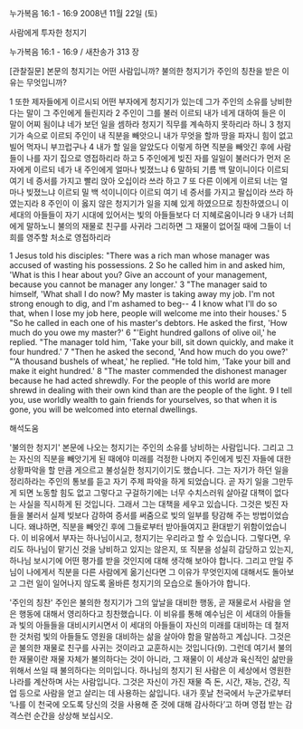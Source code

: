 누가복음 16:1 - 16:9 
2008년 11월 22일 (토)

사람에게 투자한 청지기



누가복음 16:1 - 16:9 / 새찬송가 313 장


[관찰질문]
본문의 청지기는 어떤 사람입니까?
불의한 청지기가 주인의 칭찬을 받은 이유는 무엇입니까?

1 또한 제자들에게 이르시되 어떤 부자에게 청지기가 있는데 그가 주인의 소유를 낭비한다는 말이 그 주인에게 들린지라 
2 주인이 그를 불러 이르되 내가 네게 대하여 들은 이 말이 어찌 됨이냐 네가 보던 일을 셈하라 청지기 직무를 계속하지 못하리라 하니 
3 청지기가 속으로 이르되 주인이 내 직분을 빼앗으니 내가 무엇을 할까 땅을 파자니 힘이 없고 빌어 먹자니 부끄럽구나 
4 내가 할 일을 알았도다 이렇게 하면 직분을 빼앗긴 후에 사람들이 나를 자기 집으로 영접하리라 하고 
5 주인에게 빚진 자를 일일이 불러다가 먼저 온 자에게 이르되 네가 내 주인에게 얼마나 빚졌느냐 
6 말하되 기름 백 말이니이다 이르되 여기 네 증서를 가지고 빨리 앉아 오십이라 쓰라 하고 
7 또 다른 이에게 이르되 너는 얼마나 빚졌느냐 이르되 밀 백 석이니이다 이르되 여기 네 증서를 가지고 팔십이라 쓰라 하였는지라 
8 주인이 이 옳지 않은 청지기가 일을 지혜 있게 하였으므로 칭찬하였으니 이 세대의 아들들이 자기 시대에 있어서는 빛의 아들들보다 더 지혜로움이니라 
9 내가 너희에게 말하노니 불의의 재물로 친구를 사귀라 그리하면 그 재물이 없어질 때에 그들이 너희를 영주할 처소로 영접하리라 

1 Jesus told his disciples: "There was a rich man whose manager was accused of wasting his possessions. 
2 So he called him in and asked him, 'What is this I hear about you? Give an account of your management, because you cannot be manager any longer.' 
3 "The manager said to himself, 'What shall I do now? My master is taking away my job. I'm not strong enough to dig, and I'm ashamed to beg-- 
4 I know what I'll do so that, when I lose my job here, people will welcome me into their houses.' 
5 "So he called in each one of his master's debtors. He asked the first, 'How much do you owe my master?' 
6 "'Eight hundred gallons of olive oil,' he replied. "The manager told him, 'Take your bill, sit down quickly, and make it four hundred.' 
7 "Then he asked the second, 'And how much do you owe?' "'A thousand bushels of wheat,' he replied. "He told him, 'Take your bill and make it eight hundred.' 
8 "The master commended the dishonest manager because he had acted shrewdly. For the people of this world are more shrewd in dealing with their own kind than are the people of the light. 
9 I tell you, use worldly wealth to gain friends for yourselves, so that when it is gone, you will be welcomed into eternal dwellings.

해석도움





'불의한 청지기'
 본문에 나오는 청지기는 주인의 소유를 낭비하는 사람입니다. 그리고 그는 자신의 직분을 빼앗기게 된 때에야 미래를 걱정한 나머지 주인에게 빚진 자들에 대한 상황파악을 할 만큼 게으르고 불성실한 청지기이기도 했습니다. 그는 자기가 하던 일을 정리하라는 주인의 통보를 듣고 자기 주제 파악을 하게 되었습니다. 곧 자기 일을 그만두게 되면 노동할 힘도 없고 그렇다고 구걸하기에는 너무 수치스러워 살아갈 대책이 없다는 사실을 직시하게 된 것입니다. 그래서 그는 대책을 세우고 있습니다. 그것은 빚진 자들을 불러서 실제 빚보다 감하여 증서를 써줌으로 빚의 일부를 탕감해 주는 방법이었습니다. 왜냐하면, 직분을 빼앗긴 후에 그들로부터 받아들여지고 환대받기 위함이었습니다. 이 비유에서 부자는 하나님이시고, 청지기는 우리라고 할 수 있습니다. 그렇다면, 우리도 하나님이 맡기신 것을 낭비하고 있지는 않은지, 또 직분을 성실히 감당하고 있는지, 하나님 보시기에 어떤 평가를 받을 것인지에 대해 생각해 보아야 합니다. 그리고 만일 주님이 나에게서 직분을 다른 사람에게 옮기신다면 그 이유가 무엇인지에 대해서도 돌아보고 그런 일이 일어나지 않도록 올바른 청지기의 모습으로 돌아가야 합니다.     

'주인의 칭찬'
 주인은 불의한 청지기가 그의 앞날을 대비한 행동, 곧 재물로서 사람을 얻은 행동에 대해서 영리하다고 칭찬했습니다. 이 비유를 통해 예수님은 이 세대의 아들들과 빛의 아들들을 대비시키시면서 이 세대의 아들들이 자신의 미래를 대비하는 데 철저한 것처럼 빛의 아들들도 영원을 대비하는 삶을 살아야 함을 말씀하고 계십니다. 그것은 곧 불의한 재물로 친구를 사귀는 것이라고 교훈하시는 것입니다(9). 그런데 여기서 불의한 재물이란 재물 자체가 불의하다는 것이 아니라, 그 재물이 이 세상과 육신적인 삶만을 위해서 쓰일 때 불의하다는 의미입니다. 하나님의 청지기 된 사람은 이 세상에서 영원한 나라를 계산하며 사는 사람입니다. 그것은 자신이 가진 재물 즉 돈, 시간, 재능, 건강, 직업 등으로 사람을 얻고 살리는 데 사용하는 삶입니다. 내가 훗날 천국에서 누군가로부터 ‘나를 이 천국에 오도록 당신의 것을 사용해 준 것에 대해 감사하다’고 하며 영접 받는 감격스런 순간을 상상해 보십시오.